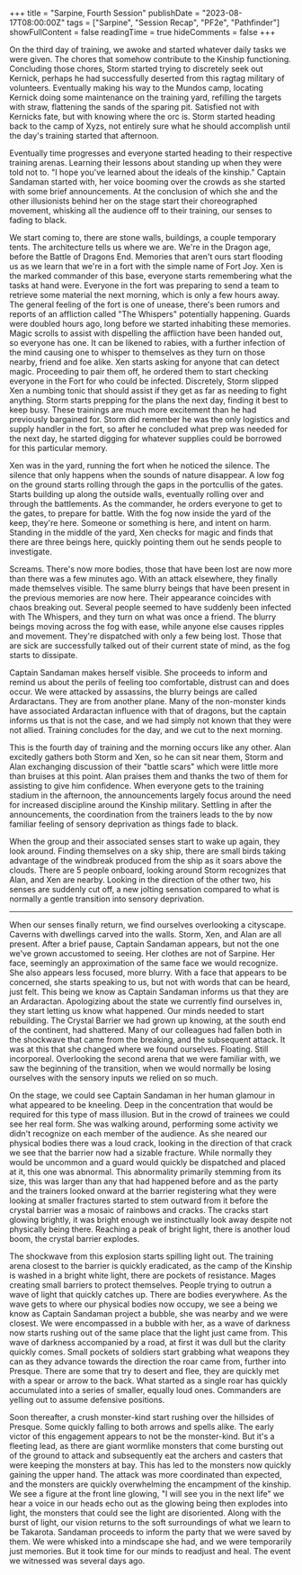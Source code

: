 +++
title = "Sarpine, Fourth Session"
publishDate = "2023-08-17T08:00:00Z"
tags = ["Sarpine", "Session Recap", "PF2e", "Pathfinder"]
showFullContent = false
readingTime = true
hideComments = false
+++

On the third day of training, we awoke and started whatever daily tasks we were given. The chores that somehow contribute to the Kinship functioning. Concluding those chores, Storm started trying to discretely seek out Kernick, perhaps he had successfully deserted from this ragtag military of volunteers. Eventually making his way to the Mundos camp, locating Kernick doing some maintenance on the training yard, refilling the targets with straw, flattening the sands of the sparing pit. Satisfied not with Kernicks fate, but with knowing where the orc is. Storm started heading back to the camp of Xyzs, not entirely sure what he should accomplish until the day's training started that afternoon.

Eventually time progresses and everyone started heading to their respective training arenas. Learning their lessons about standing up when they were told not to. "I hope you've learned about the ideals of the kinship." Captain Sandaman started with, her voice booming over the crowds as she started with some brief announcements. At the conclusion of which she and the other illusionists behind her on the stage start their choreographed movement, whisking all the audience off to their training, our senses to fading to black.

We start coming to, there are stone walls, buildings, a couple temporary tents. The architecture tells us where we are. We're in the Dragon age, before the Battle of Dragons End. Memories that aren't ours start flooding us as we learn that we're in a fort with the simple name of Fort Joy. Xen is the marked commander of this base, everyone starts remembering what the tasks at hand were. Everyone in the fort was preparing to send a team to retrieve some material the next morning, which is only a few hours away. The general feeling of the fort is one of unease, there's been rumors and reports of an affliction called "The Whispers" potentially happening. Guards were doubled hours ago, long before we started inhabiting these memories. Magic scrolls to assist with dispelling the affliction have been handed out, so everyone has one. It can be likened to rabies, with a further infection of the mind causing one to whisper to themselves as they turn on those nearby, friend and foe alike. Xen starts asking for anyone that can detect magic. Proceeding to pair them off, he ordered them to start checking everyone in the Fort for who could be infected. Discretely, Storm slipped Xen a numbing tonic that should assist if they get as far as needing to fight anything. Storm starts prepping for the plans the next day, finding it best to keep busy. These trainings are much more excitement than he had previously bargained for. Storm did remember he was the only logistics and supply handler in the fort, so after he concluded what prep was needed for the next day, he started digging for whatever supplies could be borrowed for this particular memory.

Xen was in the yard, running the fort when he noticed the silence. The silence that only happens when the sounds of nature disappear. A low fog on the ground starts rolling through the gaps in the portcullis of the gates. Starts building up along the outside walls, eventually rolling over and through the battlements. As the commander, he orders everyone to get to the gates, to prepare for battle. With the fog now inside the yard of the keep, they're here. Someone or something is here, and intent on harm. Standing in the middle of the yard, Xen checks for magic and finds that there are three beings here, quickly pointing them out he sends people to investigate.

Screams. There's now more bodies, those that have been lost are now more than there was a few minutes ago. With an attack elsewhere, they finally made themselves visible. The same blurry beings that have been present in the previous memories are now here. Their appearance coincides with chaos breaking out. Several people seemed to have suddenly been infected with The Whispers, and they turn on what was once a friend. The blurry beings moving across the fog with ease, while anyone else causes ripples and movement. They're dispatched with only a few being lost. Those that are sick are successfully talked out of their current state of mind, as the fog starts to dissipate.

Captain Sandaman makes herself visible. She proceeds to inform and remind us about the perils of feeling too comfortable, distrust can and does occur. We were attacked by assassins, the blurry beings are called Ardaractans. They are from another plane. Many of the non-monster kinds have associated Ardaractan influence with that of dragons, but the captain informs us that is not the case, and we had simply not known that they were not allied. Training concludes for the day, and we cut to the next morning.

This is the fourth day of training and the morning occurs like any other. Alan excitedly gathers both Storm and Xen, so he can sit near them, Storm and Alan exchanging discussion of their "battle scars" which were little more than bruises at this point. Alan praises them and thanks the two of them for assisting to give him confidence. When everyone gets to the training stadium in the afternoon, the announcements largely focus around the need for increased discipline around the Kinship military. Settling in after the announcements, the coordination from the trainers leads to the by now familiar feeling of sensory deprivation as things fade to black.

When the group and their associated senses start to wake up again, they look around. Finding themselves on a sky ship, there are small birds taking advantage of the windbreak produced from the ship as it soars above the clouds. There are 5 people onboard, looking around Storm recognizes that Alan, and Xen are nearby. Looking in the direction of the other two, his senses are suddenly cut off, a new jolting sensation compared to what is normally a gentle transition into sensory deprivation.

- - -


When our senses finally return, we find ourselves overlooking a cityscape. Caverns with dwellings carved into the walls. Storm, Xen, and Alan are all present. After a brief pause, Captain Sandaman appears, but not the one we've grown accustomed to seeing. Her clothes are not of Sarpine. Her face, seemingly an approximation of the same face we would recognize. She also appears less focused, more blurry. With a face that appears to be concerned, she starts speaking to us, but not with words that can be heard, just felt. This being we know as Captain Sandaman informs us that they are an Ardaractan. Apologizing about the state we currently find ourselves in, they start letting us know what happened. Our minds needed to start rebuilding. The Crystal Barrier we had grown up knowing, at the south end of the continent, had shattered. Many of our colleagues had fallen both in the shockwave that came from the breaking, and the subsequent attack. It was at this that she changed where we found ourselves. Floating. Still incorporeal. Overlooking the second arena that we were familiar with, we saw the beginning of the transition, when we would normally be losing ourselves with the sensory inputs we relied on so much.

On the stage, we could see Captain Sandaman in her human glamour in what appeared to be kneeling. Deep in the concentration that would be required for this type of mass illusion. But in the crowd of trainees we could see her real form. She was walking around, performing some activity we didn't recognize on each member of the audience. As she neared our physical bodies there was a loud crack, looking in the direction of that crack we see that the barrier now had a sizable fracture. While normally they would be uncommon and a guard would quickly be dispatched and placed at it, this one was abnormal. This abnormality primarily stemming from its size, this was larger than any that had happened before and as the party and the trainers looked onward at the barrier registering what they were looking at smaller fractures started to stem outward from it before the crystal barrier was a mosaic of rainbows and cracks. The cracks start glowing brightly, it was bright enough we instinctually look away despite not physically being there. Reaching a peak of bright light, there is another loud boom, the crystal barrier explodes.

The shockwave from this explosion starts spilling light out. The training arena closest to the barrier is quickly eradicated, as the camp of the Kinship is washed in a bright white light, there are pockets of resistance. Mages creating small barriers to protect themselves. People trying to outrun a wave of light that quickly catches up. There are bodies everywhere. As the wave gets to where our physical bodies now occupy, we see a being we know as Captain Sandaman project a bubble, she was nearby and we were closest. We were encompassed in a bubble with her, as a wave of darkness now starts rushing out of the same place that the light just came from. This wave of darkness accompanied by a road, at first it was dull but the clarity quickly comes. Small pockets of soldiers start grabbing what weapons they can as they advance towards the direction the roar came from, further into Presque. There are some that try to desert and flee, they are quickly met with a spear or arrow to the back. What started as a single roar has quickly accumulated into a series of smaller, equally loud ones. Commanders are yelling out to assume defensive positions.

Soon thereafter, a crush monster-kind start rushing over the hillsides of Presque. Some quickly falling to both arrows and spells alike. The early victor of this engagement appears to not be the monster-kind. But it's a fleeting lead, as there are giant wormlike monsters that come bursting out of the ground to attack and subsequently eat the archers and casters that were keeping the monsters at bay. This has led to the monsters now quickly gaining the upper hand. The attack was more coordinated than expected, and the monsters are quickly overwhelming the encampment of the kinship. We see a figure at the front line glowing, "I will see you in the next life" we hear a voice in our heads echo out as the glowing being then explodes into light, the monsters that could see the light are disoriented. Along with the burst of light, our vision returns to the soft surroundings of what we learn to be Takarota. Sandaman proceeds to inform the party that we were saved by them. We were whisked into a mindscape she had, and we were temporarily just memories. But it took time for our minds to readjust and heal. The event we witnessed was several days ago.
